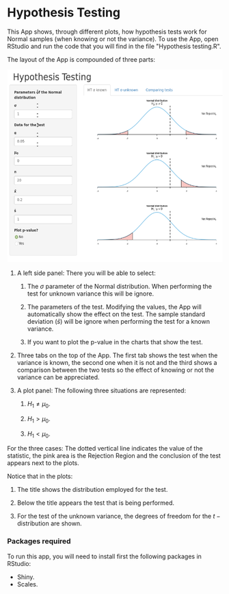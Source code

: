 # Hypothesis Testing

This App shows, through different plots, how hypothesis tests work for Normal samples (when knowing or not the variance). To use the App, open RStudio and run the code that you will find in the file "Hypothesis testing.R".

The layout of the App is compounded of three parts:

<img src="https://github.com/DavidGarHeredia/teaching/blob/master/Hypothesis%20Testing/HT.png" alt="layout" width="600" height="450">

1. A left side panel: There you will be able to select:

	1. <p> The <span class="math"><em>σ</em></span> parameter of the Normal distribution. When performing the test for unknown variance this will be ignore.<p>

	2. <p>The parameters of the test. Modifying the values, the App will automatically show the effect on the test. The sample standard deviation (<span class="math"><em>s̄</em></span>) will be ignore when performing the test for a known variance.</p>

	3. If you want to plot the p-value in the charts that show the test.

2. Three tabs on the top of the App. The first tab shows the test when the variance is known, the second one when it is not and the third shows a comparison between the two tests so the effect of knowing or not the variance can be appreciated.

3. A plot panel: The following three situations are represented:

	1. <p><span class="math"><em>H</em><sub>1</sub> ≠ <em>μ</em><sub>0</sub></span>.</p>

	2. <p><span class="math"><em>H</em><sub>1</sub> &gt; <em>μ</em><sub>0</sub></span>.</p>

	3. <p><span class="math"><em>H</em><sub>1</sub> &lt; <em>μ</em><sub>0</sub></span>.</p>

For the three cases: The dotted vertical line indicates the value of the statistic, the pink area is the Rejection Region and the conclusion of the test appears next to the plots.  

Notice that in the plots:

1. The title shows the distribution employed for the test.

2. Below the title appears the test that is being performed.

3. <p> For the test of the unknown variance, the degrees of freedom for the <span class="math"><em>t</em> − </span>distribution are shown. </p>

### Packages required

To run this app, you will need to install first the following packages in RStudio:

+ Shiny.
+ Scales.

